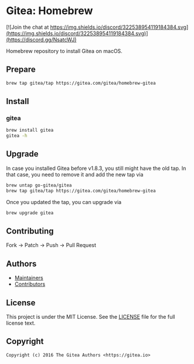 # Gitea: Homebrew

[![Join the chat at https://img.shields.io/discord/322538954119184384.svg](https://img.shields.io/discord/322538954119184384.svg)](https://discord.gg/NsatcWJ)

Homebrew repository to install Gitea on macOS.

## Prepare

```bash
brew tap gitea/tap https://gitea.com/gitea/homebrew-gitea
```

## Install

### gitea

```bash
brew install gitea
gitea -h
```

## Upgrade

In case you installed Gitea before v1.8.3, you still might have the old tap. In that case, you need to remove it and add the new tap via

```bash
brew untap go-gitea/gitea
brew tap gitea/tap https://gitea.com/gitea/homebrew-gitea
```

Once you updated the tap, you can upgrade via

```bash
brew upgrade gitea
```


## Contributing

Fork -> Patch -> Push -> Pull Request

## Authors

* [Maintainers](https://gitea.com/org/gitea/members)
* [Contributors](https://github.com/go-gitea/gitea/graphs/contributors)

## License

This project is under the MIT License. See the [LICENSE](LICENSE) file for the
full license text.

## Copyright

```
Copyright (c) 2016 The Gitea Authors <https://gitea.io>
```
